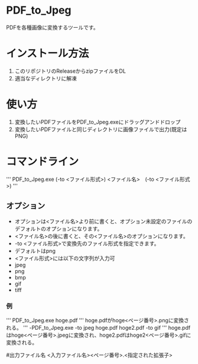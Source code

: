 # PDF_to_Jpeg
PDFを各種画像に変換するツールです。

# インストール方法
1. このリポジトリのReleaseからzipファイルをDL
2. 適当なディレクトリに解凍

# 使い方
1. 変換したいPDFファイルをPDF_to_Jpeg.exeにドラッグアンドドロップ
2. 変換したいPDFファイルと同じディレクトリに画像ファイルで出力(既定はPNG)

# コマンドライン
'''
PDF_to_Jpeg.exe (-to <ファイル形式>) <ファイル名>　(-to <ファイル形式>)
'''

## オプション
- オプションは<ファイル名>より前に書くと、オプション未設定のファイルのデフォルトのオプションになります。
- <ファイル名>の後に書くと、その<ファイル名>のオプションになります。
- -to <ファイル形式>で変換先のファイル形式を指定できます。
 - デフォルトはpng
 - <ファイル形式>には以下の文字列が入力可
  - jpeg
  - png
  - bmp
  - gif
  - tiff
### 例
'''
PDF_to_Jpeg.exe hoge.pdf
'''
hoge.pdfがhoge<ページ番号>.pngに変換される。
'''
-PDF_to_Jpeg.exe -to jpeg hoge.pdf hoge2.pdf -to gif
'''
hoge.pdfはhoge<ページ番号>.jpegに変換され、hoge2.pdfはhoge2<ページ番号>.gifに変換される。

#出力ファイル名
<入力ファイル名><ページ番号>.<指定された拡張子>